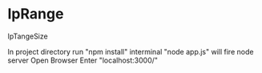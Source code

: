 # IpRange
IpTangeSize

In project directory run "npm install" interminal
"node app.js" will fire node server
Open Browser
Enter "localhost:3000/"
